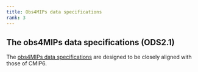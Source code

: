 ```yaml
---
title: Obs4MIPs data specifications 
rank: 3
---
```

## The obs4MIPs data specifications (ODS2.1) 

The [obs4MIPs data specifications](https://esgf-node.llnl.gov/site_media/projects/obs4mips/ODSv2p1.pdf) are designed to be closely aligned with those of CMIP6. 


